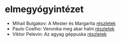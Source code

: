 # elmegyógyintézet

- Mihail Bulgakov: A Mester és Margarita [részletek](_details/%7Bopf.creator%7D.md#id_275)
- Paulo Coelho: Veronika meg akar halni [részletek](_details/%7Bopf.creator%7D.md#id_264)
- Viktor Pelevin: Az agyag géppuska [részletek](_details/%7Bopf.creator%7D.md#id_834)